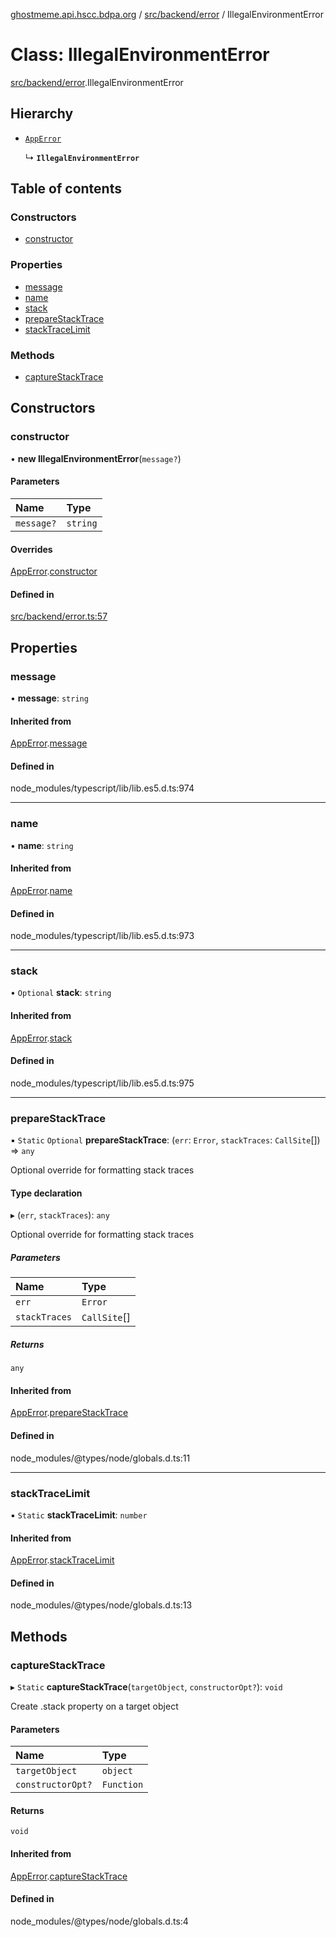 [ghostmeme.api.hscc.bdpa.org](../README.md) / [src/backend/error](../modules/src_backend_error.md) / IllegalEnvironmentError

# Class: IllegalEnvironmentError

[src/backend/error](../modules/src_backend_error.md).IllegalEnvironmentError

## Hierarchy

- [`AppError`](src_backend_error.AppError.md)

  ↳ **`IllegalEnvironmentError`**

## Table of contents

### Constructors

- [constructor](src_backend_error.IllegalEnvironmentError.md#constructor)

### Properties

- [message](src_backend_error.IllegalEnvironmentError.md#message)
- [name](src_backend_error.IllegalEnvironmentError.md#name)
- [stack](src_backend_error.IllegalEnvironmentError.md#stack)
- [prepareStackTrace](src_backend_error.IllegalEnvironmentError.md#preparestacktrace)
- [stackTraceLimit](src_backend_error.IllegalEnvironmentError.md#stacktracelimit)

### Methods

- [captureStackTrace](src_backend_error.IllegalEnvironmentError.md#capturestacktrace)

## Constructors

### constructor

• **new IllegalEnvironmentError**(`message?`)

#### Parameters

| Name | Type |
| :------ | :------ |
| `message?` | `string` |

#### Overrides

[AppError](src_backend_error.AppError.md).[constructor](src_backend_error.AppError.md#constructor)

#### Defined in

[src/backend/error.ts:57](https://github.com/nhscc/ghostmeme.api.hscc.bdpa.org/blob/b50e614/src/backend/error.ts#L57)

## Properties

### message

• **message**: `string`

#### Inherited from

[AppError](src_backend_error.AppError.md).[message](src_backend_error.AppError.md#message)

#### Defined in

node_modules/typescript/lib/lib.es5.d.ts:974

___

### name

• **name**: `string`

#### Inherited from

[AppError](src_backend_error.AppError.md).[name](src_backend_error.AppError.md#name)

#### Defined in

node_modules/typescript/lib/lib.es5.d.ts:973

___

### stack

• `Optional` **stack**: `string`

#### Inherited from

[AppError](src_backend_error.AppError.md).[stack](src_backend_error.AppError.md#stack)

#### Defined in

node_modules/typescript/lib/lib.es5.d.ts:975

___

### prepareStackTrace

▪ `Static` `Optional` **prepareStackTrace**: (`err`: `Error`, `stackTraces`: `CallSite`[]) => `any`

Optional override for formatting stack traces

#### Type declaration

▸ (`err`, `stackTraces`): `any`

Optional override for formatting stack traces

##### Parameters

| Name | Type |
| :------ | :------ |
| `err` | `Error` |
| `stackTraces` | `CallSite`[] |

##### Returns

`any`

#### Inherited from

[AppError](src_backend_error.AppError.md).[prepareStackTrace](src_backend_error.AppError.md#preparestacktrace)

#### Defined in

node_modules/@types/node/globals.d.ts:11

___

### stackTraceLimit

▪ `Static` **stackTraceLimit**: `number`

#### Inherited from

[AppError](src_backend_error.AppError.md).[stackTraceLimit](src_backend_error.AppError.md#stacktracelimit)

#### Defined in

node_modules/@types/node/globals.d.ts:13

## Methods

### captureStackTrace

▸ `Static` **captureStackTrace**(`targetObject`, `constructorOpt?`): `void`

Create .stack property on a target object

#### Parameters

| Name | Type |
| :------ | :------ |
| `targetObject` | `object` |
| `constructorOpt?` | `Function` |

#### Returns

`void`

#### Inherited from

[AppError](src_backend_error.AppError.md).[captureStackTrace](src_backend_error.AppError.md#capturestacktrace)

#### Defined in

node_modules/@types/node/globals.d.ts:4
